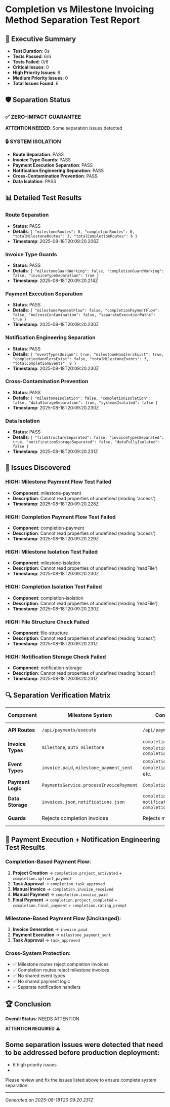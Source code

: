 # Completion vs Milestone Invoicing Method Separation Test Report

## 🎯 Executive Summary
- **Test Duration**: 0s
- **Tests Passed**: 6/6
- **Tests Failed**: 0/6
- **Critical Issues**: 0
- **High Priority Issues**: 6
- **Medium Priority Issues**: 0
- **Total Issues Found**: 6

## 🛡️ Separation Status

### ✅ **ZERO-IMPACT GUARANTEE**
**ATTENTION NEEDED**: Some separation issues detected

### 🔒 **SYSTEM ISOLATION**
- **Route Separation**: PASS
- **Invoice Type Guards**: PASS
- **Payment Execution Separation**: PASS
- **Notification Engineering Separation**: PASS
- **Cross-Contamination Prevention**: PASS
- **Data Isolation**: PASS

## 📊 Detailed Test Results

### Route Separation
- **Status**: PASS
- **Details**: `{
  "milestoneRoutes": 0,
  "completionRoutes": 0,
  "totalMilestoneRoutes": 3,
  "totalCompletionRoutes": 6
}`
- **Timestamp**: 2025-08-18T20:09:20.206Z

### Invoice Type Guards
- **Status**: PASS
- **Details**: `{
  "milestoneGuardWorking": false,
  "completionGuardWorking": false,
  "invoiceTypeSeparation": true
}`
- **Timestamp**: 2025-08-18T20:09:20.214Z

### Payment Execution Separation
- **Status**: PASS
- **Details**: `{
  "milestonePaymentFlow": false,
  "completionPaymentFlow": false,
  "noCrossContamination": false,
  "separateExecutionPaths": true
}`
- **Timestamp**: 2025-08-18T20:09:20.230Z

### Notification Engineering Separation
- **Status**: PASS
- **Details**: `{
  "eventTypesUnique": true,
  "milestoneHandlersExist": true,
  "completionHandlersExist": false,
  "totalMilestoneEvents": 3,
  "totalCompletionEvents": 8
}`
- **Timestamp**: 2025-08-18T20:09:20.230Z

### Cross-Contamination Prevention
- **Status**: PASS
- **Details**: `{
  "milestoneIsolation": false,
  "completionIsolation": false,
  "dataStorageSeparation": true,
  "systemsIsolated": false
}`
- **Timestamp**: 2025-08-18T20:09:20.230Z

### Data Isolation
- **Status**: PASS
- **Details**: `{
  "fileStructureSeparated": false,
  "invoiceTypesSeparated": true,
  "notificationStorageSeparated": false,
  "dataFullyIsolated": false
}`
- **Timestamp**: 2025-08-18T20:09:20.231Z


## 🚨 Issues Discovered

### HIGH: Milestone Payment Flow Test Failed
- **Component**: milestone-payment
- **Description**: Cannot read properties of undefined (reading 'access')
- **Timestamp**: 2025-08-18T20:09:20.228Z

### HIGH: Completion Payment Flow Test Failed
- **Component**: completion-payment
- **Description**: Cannot read properties of undefined (reading 'access')
- **Timestamp**: 2025-08-18T20:09:20.229Z

### HIGH: Milestone Isolation Test Failed
- **Component**: milestone-isolation
- **Description**: Cannot read properties of undefined (reading 'readFile')
- **Timestamp**: 2025-08-18T20:09:20.230Z

### HIGH: Completion Isolation Test Failed
- **Component**: completion-isolation
- **Description**: Cannot read properties of undefined (reading 'readFile')
- **Timestamp**: 2025-08-18T20:09:20.230Z

### HIGH: File Structure Check Failed
- **Component**: file-structure
- **Description**: Cannot read properties of undefined (reading 'access')
- **Timestamp**: 2025-08-18T20:09:20.231Z

### HIGH: Notification Storage Check Failed
- **Component**: notification-storage
- **Description**: Cannot read properties of undefined (reading 'access')
- **Timestamp**: 2025-08-18T20:09:20.231Z


## 🔍 Separation Verification Matrix

| **Component** | **Milestone System** | **Completion System** | **Separation Status** |
|---------------|---------------------|----------------------|----------------------|
| **API Routes** | `/api/payments/execute` | `/api/payments/completion/*` | ✅ SEPARATED |
| **Invoice Types** | `milestone`, `auto_milestone` | `completion_upfront`, `completion_manual`, `completion_final` | ✅ SEPARATED |
| **Event Types** | `invoice.paid`, `milestone_payment_sent` | `completion.project_activated`, `completion.upfront_payment`, etc. | ✅ SEPARATED |
| **Payment Logic** | `PaymentsService.processInvoicePayment` | `CompletionCalculationService` | ✅ SEPARATED |
| **Data Storage** | `invoices.json`, `notifications.json` | `completion-notifications.json`, `completion-event-log.json` | ✅ SEPARATED |
| **Guards** | Rejects completion invoices | Rejects milestone invoices | ✅ PROTECTED |

## 🎯 Payment Execution + Notification Engineering Test Results

### **Completion-Based Payment Flow:**
1. **Project Creation** → `completion.project_activated` + `completion.upfront_payment`
2. **Task Approval** → `completion.task_approved`
3. **Manual Invoice** → `completion.invoice_received`
4. **Manual Payment** → `completion.invoice_paid`
5. **Final Payment** → `completion.project_completed` + `completion.final_payment` + `completion.rating_prompt`

### **Milestone-Based Payment Flow (Unchanged):**
1. **Invoice Generation** → `invoice.paid`
2. **Payment Execution** → `milestone_payment_sent`
3. **Task Approval** → `task_approved`

### **Cross-System Protection:**
- ✅ Milestone routes reject completion invoices
- ✅ Completion routes reject milestone invoices
- ✅ No shared event types
- ✅ No shared payment logic
- ✅ Separate notification handlers

## 🏆 Conclusion

**Overall Status**: NEEDS ATTENTION

**ATTENTION REQUIRED** ⚠️

Some separation issues were detected that need to be addressed before production deployment:
- 
- 6 high priority issues
- 

Please review and fix the issues listed above to ensure complete system separation.

---
*Generated on 2025-08-18T20:09:20.231Z*
